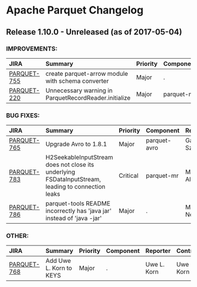 
<!---
# Licensed to the Apache Software Foundation (ASF) under one
# or more contributor license agreements.  See the NOTICE file
# distributed with this work for additional information
# regarding copyright ownership.  The ASF licenses this file
# to you under the Apache License, Version 2.0 (the
# "License"); you may not use this file except in compliance
# with the License.  You may obtain a copy of the License at
#
#     http://www.apache.org/licenses/LICENSE-2.0
#
# Unless required by applicable law or agreed to in writing, software
# distributed under the License is distributed on an "AS IS" BASIS,
# WITHOUT WARRANTIES OR CONDITIONS OF ANY KIND, either express or implied.
# See the License for the specific language governing permissions and
# limitations under the License.
-->
# Apache Parquet Changelog

## Release 1.10.0 - Unreleased (as of 2017-05-04)



### IMPROVEMENTS:

| JIRA | Summary | Priority | Component | Reporter | Contributor |
|:---- |:---- | :--- |:---- |:---- |:---- |
| [PARQUET-755](https://issues.apache.org/jira/browse/PARQUET-755) | create parquet-arrow module with schema converter |  Major | . | Julien Le Dem | Julien Le Dem |
| [PARQUET-220](https://issues.apache.org/jira/browse/PARQUET-220) | Unnecessary warning in ParquetRecordReader.initialize |  Major | parquet-mr | Konstantin Shaposhnikov | Reuben Kuhnert |


### BUG FIXES:

| JIRA | Summary | Priority | Component | Reporter | Contributor |
|:---- |:---- | :--- |:---- |:---- |:---- |
| [PARQUET-765](https://issues.apache.org/jira/browse/PARQUET-765) | Upgrade Avro to 1.8.1 |  Major | parquet-avro | Gabor Szadovszky | Gabor Szadovszky |
| [PARQUET-783](https://issues.apache.org/jira/browse/PARQUET-783) | H2SeekableInputStream does not close its underlying FSDataInputStream, leading to connection leaks |  Critical | parquet-mr | Michael Allman | Michael Allman |
| [PARQUET-786](https://issues.apache.org/jira/browse/PARQUET-786) | parquet-tools README incorrectly has 'java jar' instead of 'java -jar' |  Major | . | Mark Nelson | Mark Nelson |


### OTHER:

| JIRA | Summary | Priority | Component | Reporter | Contributor |
|:---- |:---- | :--- |:---- |:---- |:---- |
| [PARQUET-768](https://issues.apache.org/jira/browse/PARQUET-768) | Add Uwe L. Korn to KEYS |  Major | . | Uwe L. Korn | Uwe L. Korn |


